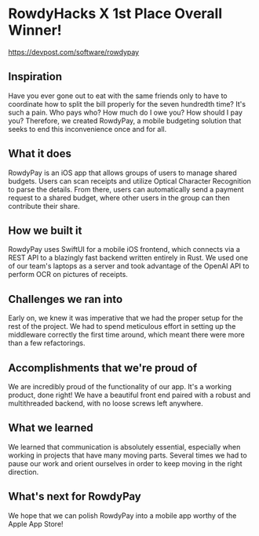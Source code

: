 # RowdyHacks X 1st Place Overall Winner!
https://devpost.com/software/rowdypay

## Inspiration
Have you ever gone out to eat with the same friends only to have to coordinate how to split the bill properly for the seven hundredth time? It's such a pain. Who pays who? How much do I owe you? How should I pay you? Therefore, we created RowdyPay, a mobile budgeting solution that seeks to end this inconvenience once and for all.

## What it does
RowdyPay is an iOS app that allows groups of users to manage shared budgets. Users can scan receipts and utilize Optical Character Recognition to parse the details. From there, users can automatically send a payment request to a shared budget, where other users in the group can then contribute their share.

## How we built it
RowdyPay uses SwiftUI for a mobile iOS frontend, which connects via a REST API to a blazingly fast backend written entirely in Rust. We used one of our team's laptops as a server and took advantage of the OpenAI API to perform OCR on pictures of receipts.

## Challenges we ran into
Early on, we knew it was imperative that we had the proper setup for the rest of the project. We had to spend meticulous effort in setting up the middleware correctly the first time around, which meant there were more than a few refactorings.

## Accomplishments that we're proud of
We are incredibly proud of the functionality of our app. It's a working product, done right! We have a beautiful front end paired with a robust and multithreaded backend, with no loose screws left anywhere.

## What we learned
We learned that communication is absolutely essential, especially when working in projects that have many moving parts. Several times we had to pause our work and orient ourselves in order to keep moving in the right direction.

## What's next for RowdyPay
We hope that we can polish RowdyPay into a mobile app worthy of the Apple App Store!
